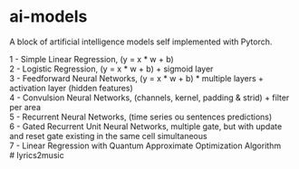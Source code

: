 # ai-models

A block of artificial intelligence models self implemented with Pytorch.

1 - Simple Linear Regression, (y = x * w + b) <br>
2 - Logistic Regression, (y = x * w + b) + sigmoid layer <br>
3 - Feedforward Neural Networks, (y = x * w + b) * multiple layers + activation layer (hidden features) <br>
4 - Convulsion Neural Networks, (channels, kernel, padding & strid) + filter per area <br>
5 - Recurrent Neural Networks, (time series ou sentences predictions) <br>
6 - Gated Recurrent Unit Neural Networks, multiple gate, but with update and reset gate existing in the same cell simultaneous<br>
7 - Linear Regression with Quantum Approximate Optimization Algorithm<br>#   l y r i c s 2 m u s i c  
 